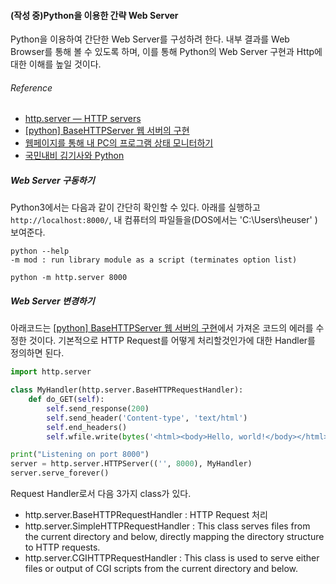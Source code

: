 #### (작성 중)Python을 이용한 간략 Web Server
Python을 이용하여 간단한 Web Server를 구성하려 한다. 내부 결과를 Web Browser를 통해 볼 수 있도록 하며, 이를 통해 Python의 Web Server 구현과 Http에 대한 이해를 높일 것이다.
###### Reference
 - [http.server — HTTP servers](https://docs.python.org/3/library/http.server.html?highlight=http.server#module-http.server)
 - [[python] BaseHTTPServer 웹 서버의 구현](http://carpedm20.blogspot.kr/2013/05/python-basehttpserver.html)
 - [웹페이지를 통해 내 PC의 프로그램 상태 모니터하기](https://wiki.changwoo.pe.kr/project:downloadmonitor)
 - [국민내비 김기사와 Python](https://drive.google.com/file/d/0B2PzpeLe8OqBMHJmWk4zZ0MwTk0/edit?usp=sharing)

##### Web Server 구동하기
Python3에서는 다음과 같이 간단히 확인할 수 있다. 아래를 실행하고 `http://localhost:8000/`, 내 컴퓨터의 파일들을(DOS에서는 'C:\Users\heuser' ) 보여준다. 

``` shell 
python --help
-m mod : run library module as a script (terminates option list)

python -m http.server 8000

```

##### Web Server 변경하기
아래코드는  [[python] BaseHTTPServer 웹 서버의 구현](http://carpedm20.blogspot.kr/2013/05/python-basehttpserver.html)에서 가져온 코드의 에러를 수정한 것이다. 기본적으로 HTTP Request를 어떻게 처리할것인가에 대한 Handler를 정의하면 된다.

``` python
import http.server

class MyHandler(http.server.BaseHTTPRequestHandler):
	def do_GET(self):
		self.send_response(200)
		self.send_header('Content-type', 'text/html')
		self.end_headers()
		self.wfile.write(bytes('<html><body>Hello, world!</body></html>', 'UTF-8'))

print("Listening on port 8000")
server = http.server.HTTPServer(('', 8000), MyHandler)
server.serve_forever()
```

Request Handler로서 다음 3가지 class가 있다.
 - http.server.BaseHTTPRequestHandler : HTTP Request 처리
 - http.server.SimpleHTTPRequestHandler : This class serves files from the current directory and below, directly mapping the directory structure to HTTP requests.
 - http.server.CGIHTTPRequestHandler : This class is used to serve either files or output of CGI scripts from the current directory and below.


